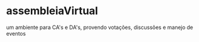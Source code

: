 # assembleiaVirtual
um ambiente para CA's e DA's, provendo votações, discussões e manejo de eventos
